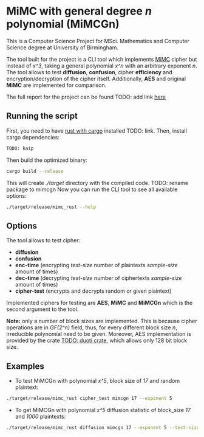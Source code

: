# MiMC with general degree *n* polynomial (MiMCGn)

This is a Computer Science Project for MSci. Mathematics and Computer Science degree at University of Birmingham.

The tool built for the project is a CLI tool which implements [MiMC]() cipher but instead of *x^3*, taking a general polynomial *x^n* with an arbitrary exponent *n*.
The tool allows to test **diffusion**, **confusion**, cipher **efficiency** and encryption/decryption of the cipher itself. Additionally, **AES** and original **MiMC** are implemented for comparison.

The full report for the project can be found TODO: add link [here]()

## Running the script

First, you need to have [rust with cargo]() installed TODO: link. Then, install cargo dependencies:

```bash
TODO: kaip
```
Then build the optimized binary:
```bash
cargo build --release
```

This will create *./target* directory with the compiled code.
TODO: rename package to mimcgn
Now you can run the CLI tool to see all available options:
```bash
./target/release/mimc_rust --help
```

## Options

The tool allows to test cipher:
 - **diffusion**
 - **confusion**
 - **enc-time** (encrypting *test-size* number of plaintexts *sample-size* amount of times)
 - **dec-time** (decrypting *test-size* number of ciphertexts *sample-size* amount of times)
 - **cipher-test** (encrypts and decrypts random or given plaintext)

Implemented ciphers for testing are **AES**, **MiMC** and **MiMCGn** which is the second argument to the tool.

**Note:** only a number of block sizes are implemented. This is because cipher operations are in *GF(2^n)* field, thus, for every different block size *n*, irreducible polynomial need to be given.
Moreover, AES implementation is provided by the crate [TODO: duoti crate](), which allows only 128 bit block size. 

## Examples

- To test MiMCGn with polynomial *x^5*, block size of *17* and random plaintext:
```bash
./target/release/mimc_rust cipher_test mimcgn 17 --exponent 5
```

- To get MiMCGn with polynomial *x^5* diffusion statistic of block_size *17* and *1000* plaintexts:
```bash
./target/release/mimc_rust diffusion mimcgn 17 --exponent 5 --test-size 1000
```
